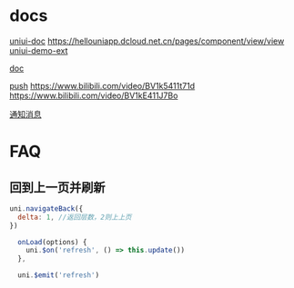 # docs

[uniui-doc](https://uniapp.dcloud.io/component/)
https://hellouniapp.dcloud.net.cn/pages/component/view/view
[uniui-demo-ext](https://hellouniapp.dcloud.net.cn/pages/extUI/badge/badge)

[doc](https://uniapp.dcloud.io/component/picker-view.html)

[push](https://uniapp.dcloud.io/unipush.html)
https://www.bilibili.com/video/BV1k5411t71d
https://www.bilibili.com/video/BV1kE411J7Bo

[通知消息](https://www.html5plus.org/doc/zh_cn/push.html)


# FAQ

## 回到上一页并刷新

```js
uni.navigateBack({
  delta: 1, //返回层数，2则上上页
})

  onLoad(options) {
    uni.$on('refresh', () => this.update())
  },

  uni.$emit('refresh')
```
